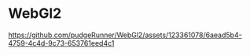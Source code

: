 # WebGl2



https://github.com/pudgeRunner/WebGl2/assets/123361078/6aead5b4-4759-4c4d-9c73-653761eed4c1


